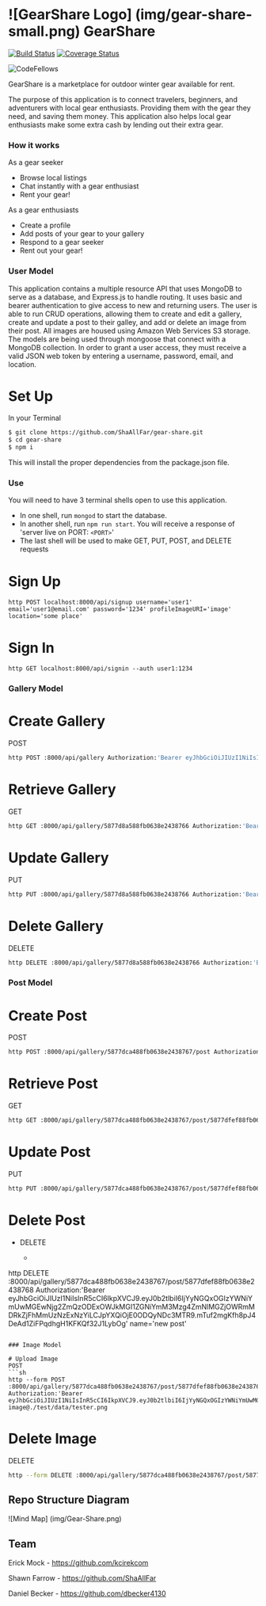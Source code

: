 # ![GearShare Logo] (img/gear-share-small.png) GearShare
[![Build Status](https://travis-ci.org/ShaAllFar/gear-share.svg?branch=master)](https://travis-ci.org/ShaAllFar/gear-share)
[![Coverage Status](https://coveralls.io/repos/github/ShaAllFar/gear-share/badge.svg?branch=master)](https://coveralls.io/github/ShaAllFar/gear-share?branch=master)

![CodeFellows](https://img.shields.io/badge/Code%20Fellows-Approved-brightgreen.svg)


 GearShare is a marketplace for outdoor winter gear available for rent.

 The purpose of this application is to connect travelers, beginners, and adventurers with local gear enthusiasts. Providing them with the gear they need, and saving them money. This application also helps local gear enthusiasts make some extra cash by lending out their extra gear.

### How it works

As a gear seeker
 * Browse local listings
 * Chat instantly with a gear enthusiast
 * Rent your gear!

As a gear enthusiasts
 * Create a profile
 * Add posts of your gear to your gallery
 * Respond to a gear seeker
 * Rent out your gear!

### User Model

This application contains a multiple resource API that uses MongoDB to serve as a database, and Express.js to handle routing. It uses basic and bearer authentication to give access to new and returning users. The user is able to run CRUD operations, allowing them to create and edit a gallery, create and update a post to their galley, and add or delete an image from their post. All images are housed using Amazon Web Services S3 storage. The models are being used through mongoose that connect with a MongoDB collection. In order to grant a user access, they must receive a valid JSON web token by entering a username, password, email, and location.

# Set Up

In your Terminal

```sh
$ git clone https://github.com/ShaAllFar/gear-share.git
$ cd gear-share
$ npm i
```
This will install the proper dependencies from the package.json file.

### Use

You will need to have 3 terminal shells open to use this application.

* In one shell, run `mongod` to start the database.
* In another shell, run `npm run start`. You will receive a response of 'server live on PORT: `<PORT>`'
* The last shell will be used to make GET, PUT, POST, and DELETE requests

# Sign Up

  ```
  http POST localhost:8000/api/signup username='user1' email='user1@email.com' password='1234' profileImageURI='image' location='some place'
  ```

# Sign In

  `http GET localhost:8000/api/signin --auth user1:1234`

### Gallery Model

# Create Gallery
  POST
  ```sh
  http POST :8000/api/gallery Authorization:'Bearer eyJhbGciOiJIUzI1NiIsInR5cCI6IkpXVCJ9.eyJ0b2tlbiI6IjYyNGQxOGIzYWNiYmUwMGEwNjg2ZmQzODExOWJkMGI1ZGNiYmM3Mzg4ZmNlMGZjOWRmMDRkZjFhMmUzNzExNzYiLCJpYXQiOjE0ODQyNDc3MTR9.mTuf2mgKfh8pJ4DeAd1ZiFPqdhgH1KFKQf32J1LybOg' name='gallery1' desc='description'
  ```

# Retrieve Gallery
  GET
  ```sh
  http GET :8000/api/gallery/5877d8a588fb0638e2438766 Authorization:'Bearer eyJhbGciOiJIUzI1NiIsInR5cCI6IkpXVCJ9.eyJ0b2tlbiI6IjYyNGQxOGIzYWNiYmUwMGEwNjg2ZmQzODExOWJkMGI1ZGNiYmM3Mzg4ZmNlMGZjOWRmMDRkZjFhMmUzNzExNzYiLCJpYXQiOjE0ODQyNDc3MTR9.mTuf2mgKfh8pJ4DeAd1ZiFPqdhgH1KFKQf32J1LybOg'
  ```

# Update Gallery
  PUT
  ```sh
  http PUT :8000/api/gallery/5877d8a588fb0638e2438766 Authorization:'Bearer eyJhbGciOiJIUzI1NiIsInR5cCI6IkpXVCJ9.eyJ0b2tlbiI6IjYyNGQxOGIzYWNiYmUwMGEwNjg2ZmQzODExOWJkMGI1ZGNiYmM3Mzg4ZmNlMGZjOWRmMDRkZjFhMmUzNzExNzYiLCJpYXQiOjE0ODQyNDc3MTR9.mTuf2mgKfh8pJ4DeAd1ZiFPqdhgH1KFKQf32J1LybOg' name='new gallery'
  ```

# Delete Gallery
  DELETE
  ```sh
  http DELETE :8000/api/gallery/5877d8a588fb0638e2438766 Authorization:'Bearer eyJhbGciOiJIUzI1NiIsInR5cCI6IkpXVCJ9.eyJ0b2tlbiI6IjYyNGQxOGIzYWNiYmUwMGEwNjg2ZmQzODExOWJkMGI1ZGNiYmM3Mzg4ZmNlMGZjOWRmMDRkZjFhMmUzNzExNzYiLCJpYXQiOjE0ODQyNDc3MTR9.mTuf2mgKfh8pJ4DeAd1ZiFPqdhgH1KFKQf32J1LybOg'
  ```

### Post Model

# Create Post
  POST
  ```sh
  http POST :8000/api/gallery/5877dca488fb0638e2438767/post Authorization:'Bearer eyJhbGciOiJIUzI1NiIsInR5cCI6IkpXVCJ9.eyJ0b2tlbiI6IjYyNGQxOGIzYWNiYmUwMGEwNjg2ZmQzODExOWJkMGI1ZGNiYmM3Mzg4ZmNlMGZjOWRmMDRkZjFhMmUzNzExNzYiLCJpYXQiOjE0ODQyNDc3MTR9.mTuf2mgKfh8pJ4DeAd1ZiFPqdhgH1KFKQf32J1LybOg' name='post' desc='description' userID='5877d28d88fb0638e2438765' galleryID='5877dca488fb0638e2438767' price='100'
  ```

# Retrieve Post
  GET
  ```sh
  http GET :8000/api/gallery/5877dca488fb0638e2438767/post/5877dfef88fb0638e2438768 Authorization:'Bearer eyJhbGciOiJIUzI1NiIsInR5cCI6IkpXVCJ9.eyJ0b2tlbiI6IjYyNGQxOGIzYWNiYmUwMGEwNjg2ZmQzODExOWJkMGI1ZGNiYmM3Mzg4ZmNlMGZjOWRmMDRkZjFhMmUzNzExNzYiLCJpYXQiOjE0ODQyNDc3MTR9.mTuf2mgKfh8pJ4DeAd1ZiFPqdhgH1KFKQf32J1LybOg'
  ```

# Update Post
  PUT
  ```sh
  http PUT :8000/api/gallery/5877dca488fb0638e2438767/post/5877dfef88fb0638e2438768 Authorization:'Bearer eyJhbGciOiJIUzI1NiIsInR5cCI6IkpXVCJ9.eyJ0b2tlbiI6IjYyNGQxOGIzYWNiYmUwMGEwNjg2ZmQzODExOWJkMGI1ZGNiYmM3Mzg4ZmNlMGZjOWRmMDRkZjFhMmUzNzExNzYiLCJpYXQiOjE0ODQyNDc3MTR9.mTuf2mgKfh8pJ4DeAd1ZiFPqdhgH1KFKQf32J1LybOg' name='new post'
  ```

# Delete Post
  * DELETE
    * ```
  http DELETE :8000/api/gallery/5877dca488fb0638e2438767/post/5877dfef88fb0638e2438768 Authorization:'Bearer eyJhbGciOiJIUzI1NiIsInR5cCI6IkpXVCJ9.eyJ0b2tlbiI6IjYyNGQxOGIzYWNiYmUwMGEwNjg2ZmQzODExOWJkMGI1ZGNiYmM3Mzg4ZmNlMGZjOWRmMDRkZjFhMmUzNzExNzYiLCJpYXQiOjE0ODQyNDc3MTR9.mTuf2mgKfh8pJ4DeAd1ZiFPqdhgH1KFKQf32J1LybOg' name='new post'
  ```

### Image Model

# Upload Image
  POST
  ```sh
  http --form POST :8000/api/gallery/5877dca488fb0638e2438767/post/5877dfef88fb0638e2438768/image Authorization:'Bearer eyJhbGciOiJIUzI1NiIsInR5cCI6IkpXVCJ9.eyJ0b2tlbiI6IjYyNGQxOGIzYWNiYmUwMGEwNjg2ZmQzODExOWJkMGI1ZGNiYmM3Mzg4ZmNlMGZjOWRmMDRkZjFhMmUzNzExNzYiLCJpYXQiOjE0ODQyNDc3MTR9.mTuf2mgKfh8pJ4DeAd1ZiFPqdhgH1KFKQf32J1LybOg' image@./test/data/tester.png
  ```
# Delete Image
  DELETE
  ```sh
  http --form DELETE :8000/api/gallery/5877dca488fb0638e2438767/post/5877dfef88fb0638e2438768/image/5877dfef88fb0638e243876 Authorization:'Bearer eyJhbGciOiJIUzI1NiIsInR5cCI6IkpXVCJ9.eyJ0b2tlbiI6IjYyNGQxOGIzYWNiYmUwMGEwNjg2ZmQzODExOWJkMGI1ZGNiYmM3Mzg4ZmNlMGZjOWRmMDRkZjFhMmUzNzExNzYiLCJpYXQiOjE0ODQyNDc3MTR9.mTuf2mgKfh8pJ4DeAd1ZiFPqdhgH1KFKQf32J1LybOg'
  ```

## Repo Structure Diagram
![Mind Map] (img/Gear-Share.png)

## Team

Erick Mock - https://github.com/kcirekcom

Shawn Farrow - https://github.com/ShaAllFar

Daniel Becker - https://github.com/dbecker4130
